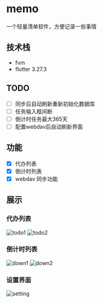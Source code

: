 # memo

一个轻量清单软件，方便记录一些事情

## 技术栈

- fvm
- flutter 3.27.3

## TODO

- [ ] 同步后自动刷新重新初始化数据库
- [ ] 任务输入框间断
- [ ] 倒计时任务最大365天
- [ ] 配置webdav后自动刷新界面

## 功能

- [x] 代办列表
- [x] 倒计时列表
- [x] webdav 同步功能

## 展示

### 代办列表

![todo1](docs/imgs/todo1.png)
![todo2](docs/imgs/todo2.png)

### 倒计时列表

![down1](docs/imgs/down1.png)
![down2](docs/imgs/down2.png)

### 设置界面

![setting](docs/imgs/setting.png)

